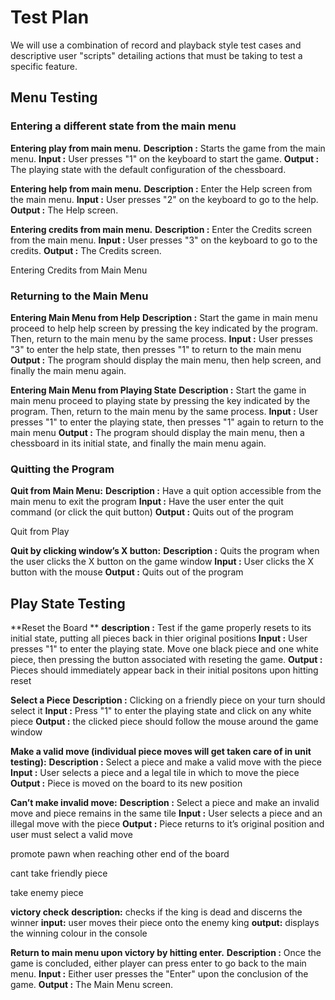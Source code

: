 # Test Plan

We will use a combination of record and playback style test cases and descriptive user "scripts" detailing actions that must be taking to test a specific feature.

## Menu Testing
### Entering a different state from the main menu
**Entering play from main menu.**
**Description :** Starts the game from the main menu.
**Input :** User presses "1" on the keyboard to start the game.
**Output :** The playing state with the default configuration of the chessboard.

**Entering help from main menu.**
**Description :** Enter the Help screen from the main menu.
**Input :** User presses "2" on the keyboard to go to the help.
**Output :** The Help screen.

**Entering credits from main menu.**
**Description :** Enter the Credits screen from the main menu.
**Input :** User presses "3" on the keyboard to go to the credits.
**Output :** The Credits screen.

Entering Credits from Main Menu

### Returning to the Main Menu
**Entering Main Menu from Help**
**Description :** Start the game in main menu proceed to help help screen by pressing the key indicated by the program. Then, return to the main menu by the same process.
**Input :** User presses "3" to enter the help state, then presses "1" to return to the main menu
**Output :** The program should display the main menu, then help screen, and finally the main menu again.

**Entering Main Menu from Playing State**
**Description :** Start the game in main menu proceed to playing state by pressing the key indicated by the program. Then, return to the main menu by the same process.
**Input :** User presses "1" to enter the playing state, then presses "1" again to return to the main menu
**Output :** The program should display the main menu, then a chessboard in its initial state, and finally the main menu again.

### Quitting the Program
**Quit from Main Menu:**
**Description :** Have a quit option accessible from the main menu to exit the program
**Input :** Have the user enter the quit command (or click the quit button)
**Output :** Quits out of the program

Quit from Play

**Quit by clicking window’s X button:**
**Description :** Quits the program when the user clicks the X button on the game window
**Input :** User clicks the X button with the mouse
**Output :** Quits out of the program
## Play State Testing
**Reset the Board **
**description :** Test if the game properly resets to its initial state, putting all pieces back in thier original positions
**Input :** User presses "1" to enter the playing state. Move one black piece and one white piece, then pressing the button associated with reseting the game.
**Output :** Pieces should immediately appear back in their initial positons upon hitting reset

**Select a Piece**
**Description :** Clicking on a friendly piece on your turn should select it
**Input :** Press "1" to enter the playing state and click on any white piece 
**Output :** the clicked piece should follow the mouse around the game window

**Make a valid move (individual piece moves will get taken care of in unit testing):**
**Description :** Select a piece and make a valid move with the piece
**Input :** User selects a piece and a legal tile in which to move the piece
**Output :** Piece is moved on the board to its new position

**Can’t make invalid move:**
**Description :** Select a piece and make an invalid move and piece remains in the same tile
**Input :** User selects a piece and an illegal move with the piece
**Output :** Piece returns to it’s original position and user must select a valid move

promote pawn when reaching other end of the board

cant take friendly piece

take enemy piece


**victory check**
**description:** checks if the king is dead and discerns the winner
**input:** user moves their piece onto the enemy king
**output:** displays the winning colour in the console

**Return to main menu upon victory by hitting enter.**
**Description :** Once the game is concluded, either player can press enter to go back to the main menu.
**Input :** Either user presses the "Enter" upon the conclusion of the game.
**Output :** The Main Menu screen.
